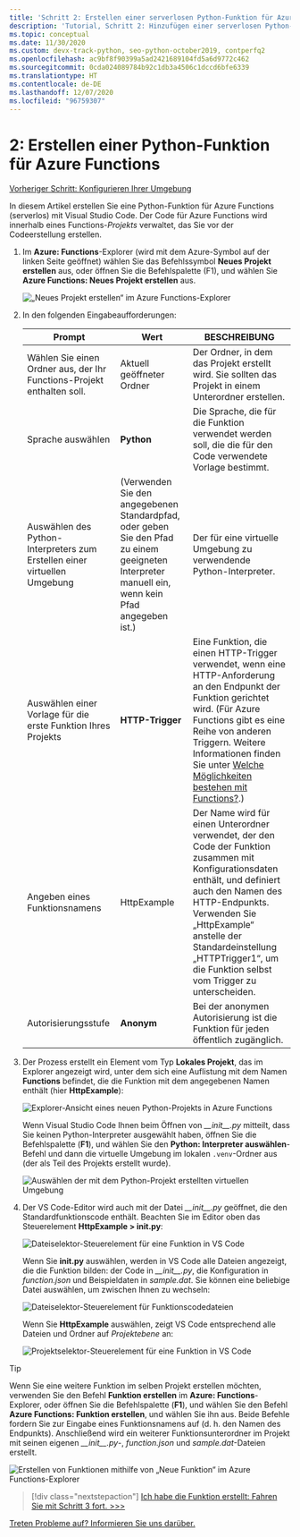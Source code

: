 ```yaml
---
title: 'Schritt 2: Erstellen einer serverlosen Python-Funktion für Azure Functions mit VS Code'
description: 'Tutorial, Schritt 2: Hinzufügen einer serverlosen Python-Funktion mit der Azure Functions-Erweiterung für VS Code'
ms.topic: conceptual
ms.date: 11/30/2020
ms.custom: devx-track-python, seo-python-october2019, contperfq2
ms.openlocfilehash: ac9bf8f90399a5ad2421689104fd5a6d9772c462
ms.sourcegitcommit: 0cda024089784b92c1db3a4506c1dccd6bfe6339
ms.translationtype: HT
ms.contentlocale: de-DE
ms.lasthandoff: 12/07/2020
ms.locfileid: "96759307"
---
```

# <a name="2-create-a-python-function-for-azure-functions"></a>2: Erstellen einer Python-Funktion für Azure Functions

[Vorheriger Schritt: Konfigurieren Ihrer Umgebung](tutorial-vs-code-serverless-python-01.md)

In diesem Artikel erstellen Sie eine Python-Funktion für Azure Functions (serverlos) mit Visual Studio Code. Der Code für Azure Functions wird innerhalb eines Functions-_Projekts_ verwaltet, das Sie vor der Codeerstellung erstellen.

1. Im **Azure: Functions**-Explorer (wird mit dem Azure-Symbol auf der linken Seite geöffnet) wählen Sie das Befehlssymbol **Neues Projekt erstellen** aus, oder öffnen Sie die Befehlspalette (F1), und wählen Sie **Azure Functions: Neues Projekt erstellen** aus.

    ![„Neues Projekt erstellen“ im Azure Functions-Explorer](media/tutorial-vs-code-serverless-python/create-a-new-project-in-azure-functions-explorer.png)

1. In den folgenden Eingabeaufforderungen:

    | Prompt | Wert | BESCHREIBUNG |
    | --- | --- | --- |
    | Wählen Sie einen Ordner aus, der Ihr Functions-Projekt enthalten soll. | Aktuell geöffneter Ordner | Der Ordner, in dem das Projekt erstellt wird. Sie sollten das Projekt in einem Unterordner erstellen. |
    | Sprache auswählen | **Python** | Die Sprache, die für die Funktion verwendet werden soll, die die für den Code verwendete Vorlage bestimmt. |
    | Auswählen des Python-Interpreters zum Erstellen einer virtuellen Umgebung | (Verwenden Sie den angegebenen Standardpfad, oder geben Sie den Pfad zu einem geeigneten Interpreter manuell ein, wenn kein Pfad angegeben ist.) | Der für eine virtuelle Umgebung zu verwendende Python-Interpreter. |
    | Auswählen einer Vorlage für die erste Funktion Ihres Projekts | **HTTP-Trigger** | Eine Funktion, die einen HTTP-Trigger verwendet, wenn eine HTTP-Anforderung an den Endpunkt der Funktion gerichtet wird. (Für Azure Functions gibt es eine Reihe von anderen Triggern. Weitere Informationen finden Sie unter [Welche Möglichkeiten bestehen mit Functions?](/azure/azure-functions/functions-overview#what-can-i-do-with-functions).) |
    | Angeben eines Funktionsnamens | HttpExample | Der Name wird für einen Unterordner verwendet, der den Code der Funktion zusammen mit Konfigurationsdaten enthält, und definiert auch den Namen des HTTP-Endpunkts. Verwenden Sie „HttpExample“ anstelle der Standardeinstellung „HTTPTrigger1“, um die Funktion selbst vom Trigger zu unterscheiden. |
    | Autorisierungsstufe | **Anonym** | Bei der anonymen Autorisierung ist die Funktion für jeden öffentlich zugänglich. |

1. Der Prozess erstellt ein Element vom Typ **Lokales Projekt**, das im Explorer angezeigt wird, unter dem sich eine Auflistung mit dem Namen **Functions** befindet, die die Funktion mit dem angegebenen Namen enthält (hier **HttpExample**):

    ![Explorer-Ansicht eines neuen Python-Projekts in Azure Functions](media/tutorial-vs-code-serverless-python/explorer-view-new-python-project-in-azure-functions.png)

    Wenn Visual Studio Code Ihnen beim Öffnen von *\_\_init\_\_.py* mitteilt, dass Sie keinen Python-Interpreter ausgewählt haben, öffnen Sie die Befehlspalette (**F1**), und wählen Sie den **Python: Interpreter auswählen**-Befehl und dann die virtuelle Umgebung im lokalen `.venv`-Ordner aus (der als Teil des Projekts erstellt wurde).

    ![Auswählen der mit dem Python-Projekt erstellten virtuellen Umgebung](media/tutorial-vs-code-serverless-python/select-virtual-environment-created-with-the-python-project.png)

1. Der VS Code-Editor wird auch mit der Datei *\_\_init\_\_.py* geöffnet, die den Standardfunktionscode enthält. Beachten Sie im Editor oben das Steuerelement **HttpExample > __init.py__**:

    ![Dateiselektor-Steuerelement für eine Funktion in VS Code](media/tutorial-vs-code-serverless-python/file-selector-in-azure-functions-editor-01.png)

    Wenn Sie **__init.py__** auswählen, werden in VS Code alle Dateien angezeigt, die die Funktion bilden: der Code in *\_\_init\_\_.py*, die Konfiguration in *function.json* und Beispieldaten in *sample.dat*. Sie können eine beliebige Datei auswählen, um zwischen Ihnen zu wechseln:

    ![Dateiselektor-Steuerelement für Funktionscodedateien](media/tutorial-vs-code-serverless-python/file-selector-in-azure-functions-editor-02.png)

    Wenn Sie **HttpExample** auswählen, zeigt VS Code entsprechend alle Dateien und Ordner auf *Projektebene* an:

    ![Projektselektor-Steuerelement für eine Funktion in VS Code](media/tutorial-vs-code-serverless-python/file-selector-in-azure-functions-editor-03.png)

> [!TIP]
> Wenn Sie eine weitere Funktion im selben Projekt erstellen möchten, verwenden Sie den Befehl **Funktion erstellen** im **Azure: Functions**-Explorer, oder öffnen Sie die Befehlspalette (**F1**), und wählen Sie den Befehl **Azure Functions: Funktion erstellen**, und wählen Sie ihn aus. Beide Befehle fordern Sie zur Eingabe eines Funktionsnamens auf (d. h. den Namen des Endpunkts). Anschließend wird ein weiterer Funktionsunterordner im Projekt mit seinen eigenen *\_\_init\_\_.py*-, *function.json* und *sample.dat*-Dateien erstellt.
>
> ![Erstellen von Funktionen mithilfe von „Neue Funktion“ im Azure Functions-Explorer](media/tutorial-vs-code-serverless-python/create-new-functions-in-azure-functions-explorer.png)

> [!div class="nextstepaction"]
> [Ich habe die Funktion erstellt: Fahren Sie mit Schritt 3 fort. >>>](tutorial-vs-code-serverless-python-03.md)

[Treten Probleme auf? Informieren Sie uns darüber.](https://aka.ms/python-functions-qs-ms-survey)
